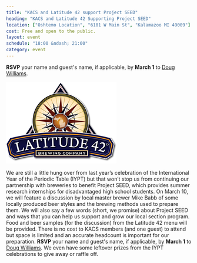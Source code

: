 ```yaml
---
title: "KACS and Latitude 42 support Project SEED"
heading: "KACS and Latitude 42 Supporting Project SEED"
location: ["Oshtemo Location", "6101 W Main St", "Kalamazoo MI 49009"]
cost: Free and open to the public.
layout: event
schedule: "18:00 &ndash; 21:00"
category: event
---
```


<div class="alert alert-info">
  <p>
    <strong>RSVP</strong> your name and guest's name, if applicable,
    by <strong>March 1</strong>
    to <a href="/people/williams.html">Doug Williams</a>.
  </p>
</div>

<div class="row">
  <div class="col-md-4">
    <a href="//latitude42brewingco.com/" title="Latitude 42 website">
      <img class="img-responsive" src="/images/logos/latitude-42.png" alt="Latitude 42 logo" />
    </a>
  </div>
  <div class="col-md-8">
    <p>
      We are still a little hung over from last year’s celebration of
      the International Year of the Periodic Table (IYPT) but that
      won’t stop us from continuing our partnership with breweries to
      benefit Project SEED, which provides summer research internships
      for disadvantaged high school students. On March 10, we will
      feature a discussion by local master brewer Mike Babb of some
      locally produced beer styles and the brewing methods used to
      prepare them. We will also say a few words (short, we promise)
      about Project SEED and ways that you can help us support and
      grow our local section program. Food and beer samples (for the
      discussion) from the Latitude 42 menu will be provided. There is
      no cost to KACS members (and one guest) to attend but space is
      limited and an accurate headcount is important for our
      preparation. <strong>RSVP</strong> your name and guest's name,
      if applicable, by <strong>March 1</strong>
      to <a href="/people/williams.html">Doug Williams</a>. We even
      have some leftover prizes from the IYPT celebrations to give
      away or raffle off.
    </p>
  </div>
</div>
